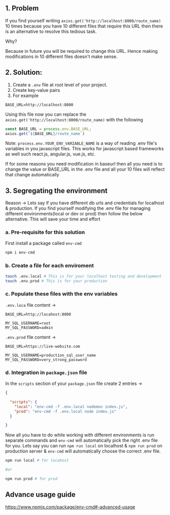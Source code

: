 
## 1. Problem

If you find yourself writing `axios.get('http://localhost:8000/route_name)` 10 times because you have 10 different files that require this URL then there is an alternative to resolve this tedious task.


Why?

Because in future you will be required to change this URL. Hence making modifications in 10 different files doesn't make sense.


## 2. Solution: 

1. Create a `.env` file at root level of your project.
2. Create key-value pairs
3. For example

```
BASE_URL=http://localhost:8000
```

Using this file now you can replace the `axios.get('http://localhost:8000/route_name)` with the following

``` javascript
const BASE_URL = process.env.BASE_URL;
axios.get(`${BASE_URL}/route_name`)
```


Note: `process.env.YOUR_ENV_VARIABLE_NAME` is a way of reading .env file's variables in you javascript files. This works for javascript based frameworks as well such react.js, angular.js, vue.js, etc.

If for some reasons you need modification in baseurl then all you need is to change the value or BASE_URL in the .env file and all your 10 files will reflect that change automatically


## 3. Segregating the environment

Reason -> Lets say if you have different db urls and credentials for localhost & production.
If you find yourself modifying the .env file for managing different environments(local or dev or prod) then follow the below alternative. This will save your time and effort

### a.  Pre-requisite for this solution

First install a package called `env-cmd`

```bash
npm i env-cmd
```

### b. Create a file for each enviroment

```bash
touch .env.local # This is for your localhost testing and development
touch .env.prod # This is for your production
```

### c. Populate these files with the env variables

`.env.loca` file content ->

```
BASE_URL=http://locahost:8000

MY_SQL_USERNAME=root
MY_SQL_PASSWORD=admin
```

`.env.prod` file content ->

```
BASE_URL=https://live-website.com

MY_SQL_USERNAME=production_sql_user_name
MY_SQL_PASSWORD=very_strong_password
```

### d. Integration in `package.json` file

In the `scripts` section of your `package.json` file create 2 entries ->

```json
{

  "scripts": {
    "local": "env-cmd -f .env.local nodemon index.js",
    "prod": "env-cmd -f .env.local node index.js"
  }

}
```

Now all you have to do while working with different environments is run separate commands and `env-cmd` will automatically pick the right .env file for you. Lets say you can run `npm run local` on localhost & `npm run prod` on production server & `env-cmd` will automatically choose the correct .env file.

```bash
npm run local # for locahost

#or

npm run prod # for prod
```


## Advance usage guide

https://www.npmjs.com/package/env-cmd#-advanced-usage
